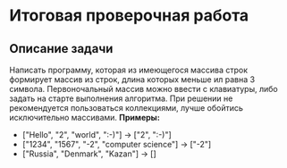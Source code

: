 # Итоговая проверочная работа

## **Описание задачи**

Написать программу, которая из имеющегося массива строк формирует массив из строк, длина которых меньше ил равна 3 символа. Первоночальный массив можно ввести с клавиатуры, либо задать на старте выполнения алгоритма. При решении не рекомендуется пользоваться коллекциями, лучше обойтись исключительно массивами.
__Примеры:__ 
* ["Hello", "2", "world", ":-)"] -> ["2", ":-)"]
* ["1234", "1567", "-2", "computer science"] -> ["-2"]
* ["Russia", "Denmark", "Kazan"] -> []